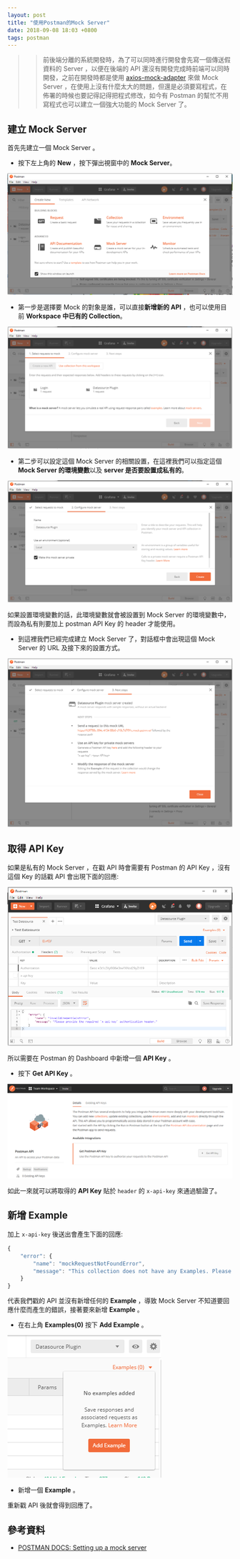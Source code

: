 ```yaml
---
layout: post
title: "使用Postman的Mock Server"
date: 2018-09-08 18:03 +0800
tags: postman
---
```


>> 前後端分離的系統開發時，為了可以同時進行開發會先寫一個傳送假資料的 Server ，以便在後端的 API 還沒有開發完成時前端可以同時開發，之前在開發時都是使用 [axios-mock-adapter](https://github.com/ctimmerm/axios-mock-adapter) 來做 Mock Server ，在使用上沒有什麼太大的問題，但還是必須要寫程式，在佈署的時候也要記得記得把程式修改，如今有 Postman 的幫忙不用寫程式也可以建立一個強大功能的 Mock Server 了。

## 建立 Mock Server

首先先建立一個 Mock Server 。

* 按下左上角的 **New** ，按下彈出視窗中的 **Mock Server**。

![newmockserver](/assets/2018-09-08-use-postman-mock-server/newmockserver.PNG)

* 第一步是選擇要 Mock 的對象是誰，可以直接**新增新的 API** ，也可以使用目前 **Workspace 中已有的 Collection**。

![selectmocktarget](/assets/2018-09-08-use-postman-mock-server/selectmocktarget.PNG)

* 第二步可以設定這個 Mock Server 的相關設置，在這裡我們可以指定這個 **Mock Server 的環境變數**以及 **server 是否要設置成私有的**。

![configmockserver](/assets/2018-09-08-use-postman-mock-server/configmockserver.PNG)

如果設置環境變數的話，此環境變數就會被設置到 Mock Server 的環境變數中，而設為私有則要加上 postman API Key 的 header 才能使用。

* 到這裡我們已經完成建立 Mock Server 了，對話框中會出現這個 Mock Server 的 URL 及接下來的設置方式。

![finishcreatemockserver](/assets/2018-09-08-use-postman-mock-server/finishcreatemockserver.PNG)

## 取得 API Key

如果是私有的 Mock Server ，在戳 API 時會需要有 Postman 的 API Key ，沒有這個 Key 的話戳 API 會出現下面的回應:

![withoutapikey](/assets/2018-09-08-use-postman-mock-server/withoutapikey.PNG)

所以需要在 Postman 的 Dashboard 中新增一個 **API Key** 。

* 按下 **Get API Key** 。

![generateapikey](/assets/2018-09-08-use-postman-mock-server/generateapikey.PNG)

如此一來就可以將取得的 **API Key** 貼於 `header` 的 `x-api-key` 來通過驗證了。

## 新增 Example

加上 `x-api-key` 後送出會產生下面的回應:

```js
{
    "error": {
        "name": "mockRequestNotFoundError",
        "message": "This collection does not have any Examples. Please add examples to the requests in this collection to enable mocking."
    }
}
```

代表我們戳的 API 並沒有新增任何的 **Example** ，導致 Mock Server 不知道要回應什麼而產生的錯誤，接著要來新增 **Example** 。

* 在右上角 **Examples(0)** 按下 **Add Example** 。

![addexample](/assets/2018-09-08-use-postman-mock-server/addexample.PNG)

* 新增一個 **Example** 。

重新戳 API 後就會得到回應了。

## 參考資料

* [POSTMAN DOCS: Setting up a mock server](https://www.getpostman.com/docs/v6/postman/mock_servers/setting_up_mock)